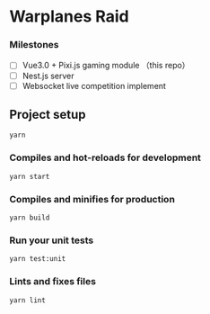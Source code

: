 # Warplanes Raid

### Milestones
- [ ] Vue3.0 + Pixi.js gaming module （this repo）
- [ ] Nest.js server
- [ ] Websocket live competition implement

## Project setup
```
yarn
```

### Compiles and hot-reloads for development
```
yarn start
```

### Compiles and minifies for production
```
yarn build
```

### Run your unit tests
```
yarn test:unit
```

### Lints and fixes files
```
yarn lint
```

